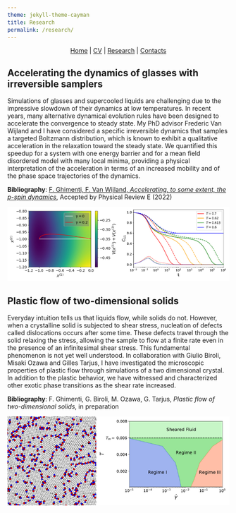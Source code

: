 ```yaml
---
theme: jekyll-theme-cayman
title: Research
permalink: /research/
---
```

<p align="center">
  <a href="https://federicoghimenti.github.io">Home</a> |
  <a href="https://federicoghimenti.github.io/cv">CV</a> |
  <a href="https://federicoghimenti.github.io/research">Research</a> |
  <a href="https://federicoghimenti.github.io/contacts">Contacts</a>
</p>

## Accelerating the dynamics of glasses with irreversible samplers
Simulations of glasses and supercooled liquids are challenging due to the impressive slowdown of their dynamics at low temperatures. In recent years, many alternative dynamical evolution rules have been designed to accelerate the convergence to steady state. My PhD advisor Frederic Van Wijland and I have considered a specific irreversible dynamics that samples a targeted Boltzmann distribution, which is known to exhibit a qualitative acceleration in the relaxation toward the steady state. We quantified this speedup for a system with one energy barrier and for a mean field disordered model with many local minima, providing a physical interpretation of the acceleration in terms of an increased mobility and of the phase space trajectories of the dynamics.   

**Bibliography**: [F. Ghimenti, F. Van Wijland, _Accelerating, to some extent, the p-spin dynamics_](https://arxiv.org/abs/2204.14055), Accepted by Physical Review E (2022)   

![Image](Twisted.jpg)

## Plastic flow of two-dimensional solids
Everyday intuition tells us that liquids flow, while solids do not. However, when a crystalline solid is subjected to shear stress, nucleation of defects called dislocations occurs after some time. These defects travel through the solid relaxing the stress, allowing the sample to flow at a finite rate even in the presence of an infinitesimal shear stress. This fundamental phenomenon is not yet well understood. In collaboration with Giulio Biroli, Misaki Ozawa and Gilles Tarjus, I have investigated the microscopic properties of plastic flow through simulations of a two dimensional crystal. In addition to the plastic behavior, we have witnessed and characterized other exotic phase transitions as the shear rate increased.

**Bibliography**: F. Ghimenti, G. Biroli, M. Ozawa, G. Tarjus, _Plastic flow of two-dimensional solids_, in preparation

![Image](PlasticFlow.png)

<script src="http://code.jquery.com/jquery-1.4.2.min.js"></script> <script> var x = document.getElementsByClassName("site-footer-credits"); setTimeout(() => { x[0].remove(); }, 10); </script>
